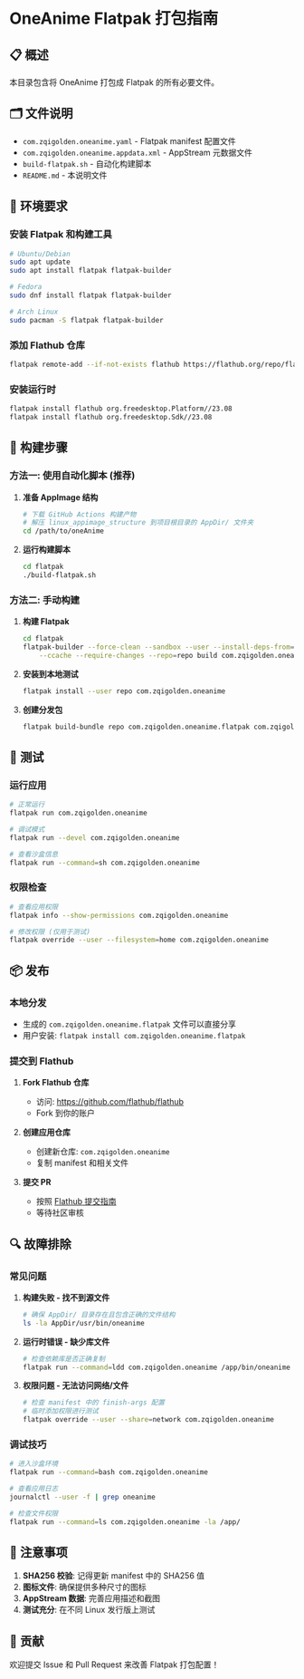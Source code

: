 # OneAnime Flatpak 打包指南

## 📋 概述

本目录包含将 OneAnime 打包成 Flatpak 的所有必要文件。

## 🗂️ 文件说明

- `com.zqigolden.oneanime.yaml` - Flatpak manifest 配置文件
- `com.zqigolden.oneanime.appdata.xml` - AppStream 元数据文件
- `build-flatpak.sh` - 自动化构建脚本
- `README.md` - 本说明文件

## 🔧 环境要求

### 安装 Flatpak 和构建工具
```bash
# Ubuntu/Debian
sudo apt update
sudo apt install flatpak flatpak-builder

# Fedora
sudo dnf install flatpak flatpak-builder

# Arch Linux
sudo pacman -S flatpak flatpak-builder
```

### 添加 Flathub 仓库
```bash
flatpak remote-add --if-not-exists flathub https://flathub.org/repo/flathub.flatpakrepo
```

### 安装运行时
```bash
flatpak install flathub org.freedesktop.Platform//23.08
flatpak install flathub org.freedesktop.Sdk//23.08
```

## 🚀 构建步骤

### 方法一: 使用自动化脚本 (推荐)

1. **准备 AppImage 结构**
   ```bash
   # 下载 GitHub Actions 构建产物
   # 解压 linux_appimage_structure 到项目根目录的 AppDir/ 文件夹
   cd /path/to/oneAnime
   ```

2. **运行构建脚本**
   ```bash
   cd flatpak
   ./build-flatpak.sh
   ```

### 方法二: 手动构建

1. **构建 Flatpak**
   ```bash
   cd flatpak
   flatpak-builder --force-clean --sandbox --user --install-deps-from=flathub \
       --ccache --require-changes --repo=repo build com.zqigolden.oneanime.yaml
   ```

2. **安装到本地测试**
   ```bash
   flatpak install --user repo com.zqigolden.oneanime
   ```

3. **创建分发包**
   ```bash
   flatpak build-bundle repo com.zqigolden.oneanime.flatpak com.zqigolden.oneanime
   ```

## 🧪 测试

### 运行应用
```bash
# 正常运行
flatpak run com.zqigolden.oneanime

# 调试模式
flatpak run --devel com.zqigolden.oneanime

# 查看沙盒信息
flatpak run --command=sh com.zqigolden.oneanime
```

### 权限检查
```bash
# 查看应用权限
flatpak info --show-permissions com.zqigolden.oneanime

# 修改权限 (仅用于测试)
flatpak override --user --filesystem=home com.zqigolden.oneanime
```

## 📦 发布

### 本地分发
- 生成的 `com.zqigolden.oneanime.flatpak` 文件可以直接分享
- 用户安装: `flatpak install com.zqigolden.oneanime.flatpak`

### 提交到 Flathub

1. **Fork Flathub 仓库**
   - 访问: https://github.com/flathub/flathub
   - Fork 到你的账户

2. **创建应用仓库**
   - 创建新仓库: `com.zqigolden.oneanime`
   - 复制 manifest 和相关文件

3. **提交 PR**
   - 按照 [Flathub 提交指南](https://github.com/flathub/flathub/wiki/App-Submission)
   - 等待社区审核

## 🔍 故障排除

### 常见问题

1. **构建失败 - 找不到源文件**
   ```bash
   # 确保 AppDir/ 目录存在且包含正确的文件结构
   ls -la AppDir/usr/bin/oneanime
   ```

2. **运行时错误 - 缺少库文件**
   ```bash
   # 检查依赖库是否正确复制
   flatpak run --command=ldd com.zqigolden.oneanime /app/bin/oneanime
   ```

3. **权限问题 - 无法访问网络/文件**
   ```bash
   # 检查 manifest 中的 finish-args 配置
   # 临时添加权限进行测试
   flatpak override --user --share=network com.zqigolden.oneanime
   ```

### 调试技巧

```bash
# 进入沙盒环境
flatpak run --command=bash com.zqigolden.oneanime

# 查看应用日志
journalctl --user -f | grep oneanime

# 检查文件权限
flatpak run --command=ls com.zqigolden.oneanime -la /app/
```

## 📝 注意事项

1. **SHA256 校验**: 记得更新 manifest 中的 SHA256 值
2. **图标文件**: 确保提供多种尺寸的图标
3. **AppStream 数据**: 完善应用描述和截图
4. **测试充分**: 在不同 Linux 发行版上测试

## 🤝 贡献

欢迎提交 Issue 和 Pull Request 来改善 Flatpak 打包配置！